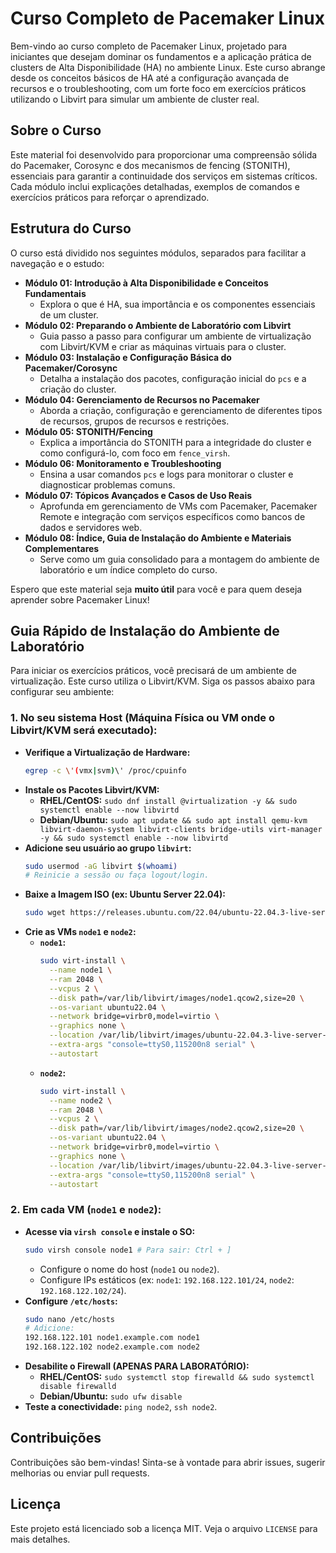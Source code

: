 # Curso Completo de Pacemaker Linux

Bem-vindo ao curso completo de Pacemaker Linux, projetado para iniciantes que desejam dominar os fundamentos e a aplicação prática de clusters de Alta Disponibilidade (HA) no ambiente Linux. Este curso abrange desde os conceitos básicos de HA até a configuração avançada de recursos e o troubleshooting, com um forte foco em exercícios práticos utilizando o Libvirt para simular um ambiente de cluster real.

## Sobre o Curso

Este material foi desenvolvido para proporcionar uma compreensão sólida do Pacemaker, Corosync e dos mecanismos de fencing (STONITH), essenciais para garantir a continuidade dos serviços em sistemas críticos. Cada módulo inclui explicações detalhadas, exemplos de comandos e exercícios práticos para reforçar o aprendizado.

## Estrutura do Curso

O curso está dividido nos seguintes módulos, separados para facilitar a navegação e o estudo:

*   **Módulo 01: Introdução à Alta Disponibilidade e Conceitos Fundamentais**
    *   Explora o que é HA, sua importância e os componentes essenciais de um cluster.
*   **Módulo 02: Preparando o Ambiente de Laboratório com Libvirt**
    *   Guia passo a passo para configurar um ambiente de virtualização com Libvirt/KVM e criar as máquinas virtuais para o cluster.
*   **Módulo 03: Instalação e Configuração Básica do Pacemaker/Corosync**
    *   Detalha a instalação dos pacotes, configuração inicial do `pcs` e a criação do cluster.
*   **Módulo 04: Gerenciamento de Recursos no Pacemaker**
    *   Aborda a criação, configuração e gerenciamento de diferentes tipos de recursos, grupos de recursos e restrições.
*   **Módulo 05: STONITH/Fencing**
    *   Explica a importância do STONITH para a integridade do cluster e como configurá-lo, com foco em `fence_virsh`.
*   **Módulo 06: Monitoramento e Troubleshooting**
    *   Ensina a usar comandos `pcs` e logs para monitorar o cluster e diagnosticar problemas comuns.
*   **Módulo 07: Tópicos Avançados e Casos de Uso Reais**
    *   Aprofunda em gerenciamento de VMs com Pacemaker, Pacemaker Remote e integração com serviços específicos como bancos de dados e servidores web.
*   **Módulo 08: Índice, Guia de Instalação do Ambiente e Materiais Complementares**
    *   Serve como um guia consolidado para a montagem do ambiente de laboratório e um índice completo do curso.

Espero que este material seja **muito útil** para você e para quem deseja aprender sobre Pacemaker Linux!

## Guia Rápido de Instalação do Ambiente de Laboratório

Para iniciar os exercícios práticos, você precisará de um ambiente de virtualização. Este curso utiliza o Libvirt/KVM. Siga os passos abaixo para configurar seu ambiente:

### 1. No seu sistema Host (Máquina Física ou VM onde o Libvirt/KVM será executado):

*   **Verifique a Virtualização de Hardware:**
    ```bash
    egrep -c \'(vmx|svm)\' /proc/cpuinfo
    ```
*   **Instale os Pacotes Libvirt/KVM:**
    *   **RHEL/CentOS:** `sudo dnf install @virtualization -y && sudo systemctl enable --now libvirtd`
    *   **Debian/Ubuntu:** `sudo apt update && sudo apt install qemu-kvm libvirt-daemon-system libvirt-clients bridge-utils virt-manager -y && sudo systemctl enable --now libvirtd`
*   **Adicione seu usuário ao grupo `libvirt`:**
    ```bash
    sudo usermod -aG libvirt $(whoami)
    # Reinicie a sessão ou faça logout/login.
    ```
*   **Baixe a Imagem ISO (ex: Ubuntu Server 22.04):**
    ```bash
    sudo wget https://releases.ubuntu.com/22.04/ubuntu-22.04.3-live-server-amd64.iso -P /var/lib/libvirt/images/
    ```
*   **Crie as VMs `node1` e `node2`:**
    *   **`node1`:**
        ```bash
        sudo virt-install \
          --name node1 \
          --ram 2048 \
          --vcpus 2 \
          --disk path=/var/lib/libvirt/images/node1.qcow2,size=20 \
          --os-variant ubuntu22.04 \
          --network bridge=virbr0,model=virtio \
          --graphics none \
          --location /var/lib/libvirt/images/ubuntu-22.04.3-live-server-amd64.iso \
          --extra-args "console=ttyS0,115200n8 serial" \
          --autostart
        ```
    *   **`node2`:**
        ```bash
        sudo virt-install \
          --name node2 \
          --ram 2048 \
          --vcpus 2 \
          --disk path=/var/lib/libvirt/images/node2.qcow2,size=20 \
          --os-variant ubuntu22.04 \
          --network bridge=virbr0,model=virtio \
          --graphics none \
          --location /var/lib/libvirt/images/ubuntu-22.04.3-live-server-amd64.iso \
          --extra-args "console=ttyS0,115200n8 serial" \
          --autostart
        ```

### 2. Em cada VM (`node1` e `node2`):

*   **Acesse via `virsh console` e instale o SO:**
    ```bash
    sudo virsh console node1 # Para sair: Ctrl + ]
    ```
    *   Configure o nome do host (`node1` ou `node2`).
    *   Configure IPs estáticos (ex: `node1`: `192.168.122.101/24`, `node2`: `192.168.122.102/24`).
*   **Configure `/etc/hosts`:**
    ```bash
    sudo nano /etc/hosts
    # Adicione:
    192.168.122.101 node1.example.com node1
    192.168.122.102 node2.example.com node2
    ```
*   **Desabilite o Firewall (APENAS PARA LABORATÓRIO):**
    *   **RHEL/CentOS:** `sudo systemctl stop firewalld && sudo systemctl disable firewalld`
    *   **Debian/Ubuntu:** `sudo ufw disable`
*   **Teste a conectividade:** `ping node2`, `ssh node2`.

## Contribuições

Contribuições são bem-vindas! Sinta-se à vontade para abrir issues, sugerir melhorias ou enviar pull requests.

## Licença

Este projeto está licenciado sob a licença MIT. Veja o arquivo `LICENSE` para mais detalhes.
